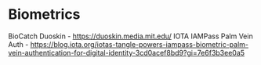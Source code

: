 # Biometrics

BioCatch
Duoskin - https://duoskin.media.mit.edu/
IOTA IAMPass Palm Vein Auth - https://blog.iota.org/iotas-tangle-powers-iampass-biometric-palm-vein-authentication-for-digital-identity-3cd0acef8bd9?gi=7e6f3b3ee0a5

